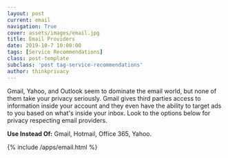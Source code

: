 ```yaml
---
layout: post
current: email
navigation: True
cover: assets/images/email.jpg
title: Email Providers
date: 2019-10-7 10:00:00
tags: [Service Recommendations]
class: post-template
subclass: 'post tag-service-recommendations'
author: thinkprivacy
---
```


Gmail, Yahoo, and Outlook seem to dominate the email world, but none of them take your privacy seriously. Gmail gives third parties access to information inside your account and they even have the ability to target ads to you based on what's inside your inbox. Look to the options below for privacy respecting email providers. 

<p><strong>Use Instead Of:</strong> Gmail, Hotmail, Office 365, Yahoo.</p>

{% include /apps/email.html %}